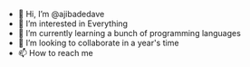 - 👋 Hi, I’m @ajibadedave
- 👀 I’m interested in Everything
- 🌱 I’m currently learning a bunch of programming languages
- 💞️ I’m looking to collaborate in a year's time
- 📫 How to reach me 

<!---
ajibadedave/ajibadedave is a ✨ special ✨ repository because its `README.md` (this file) appears on your GitHub profile.
You can click the Preview link to take a look at your changes.
--->
